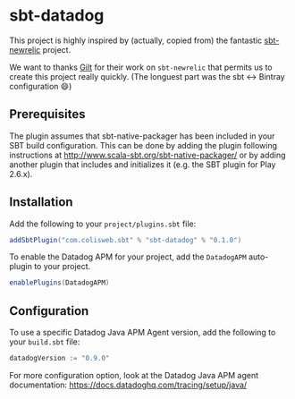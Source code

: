 # sbt-datadog

This project is highly inspired by (actually, copied from) the fantastic [sbt-newrelic](https://github.com/gilt/sbt-newrelic) project.

We want to thanks [Gilt](http://tech.gilt.com) for their work on `sbt-newrelic` that permits us to create this project really quickly.
(The longuest part was the sbt <-> Bintray configuration 😄)

Prerequisites
-------------

The plugin assumes that sbt-native-packager has been included in your SBT build configuration.
This can be done by adding the plugin following instructions at http://www.scala-sbt.org/sbt-native-packager/ or by adding
another plugin that includes and initializes it (e.g. the SBT plugin for Play 2.6.x).


Installation
------------

Add the following to your `project/plugins.sbt` file:

```scala
addSbtPlugin("com.colisweb.sbt" % "sbt-datadog" % "0.1.0")
```

To enable the Datadog APM for your project, add the `DatadogAPM` auto-plugin to your project.

```scala
enablePlugins(DatadogAPM)
```

Configuration
-------------

To use a specific Datadog Java APM Agent version, add the following to your `build.sbt` file:

```scala
datadogVersion := "0.9.0"
```


For more configuration option, look at the Datadog Java APM agent documentation: https://docs.datadoghq.com/tracing/setup/java/
